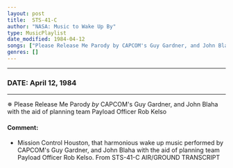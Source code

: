 ```yaml
---
layout: post
title:  STS-41-C
author: "NASA: Music to Wake Up By"
type: MusicPlaylist
date_modified: 1984-04-12
songs: ["Please Release Me Parody by CAPCOM's Guy Gardner, and John Blaha with the aid of planning team Payload Officer Rob Kelso"]
genres: []
---
```


----
### DATE: April 12, 1984
----
✵ Please Release Me Parody *by* CAPCOM's Guy Gardner, and John Blaha with the aid of planning team Payload Officer Rob Kelso  

#### Comment:
* Mission Control Houston, that harmonious wake up music performed by CAPCOM's Guy Gardner, and John Blaha with the aid of planning team Payload Officer Rob Kelso. From STS-41-C AIR/GROUND TRANSCRIPT



<br/>
<center>
	<a target="_blank"
	   href="https://twitter.com/intent/tweet?hashtags=Space,NASA,Playlist,NASAWakeupCalls,SpaceProgram&text=🚀 {{ page.author}}, '{{ page.songs.first }}' {{ page.title }}, {{ page.date | date: '%B %d, %Y' }}, {{ site.url }}{{ page.url }}&via=nasawakeupcalls"><i class="fab fa-twitter" title="Tweet this page" alt="Tweet this page" style="font-size: 1.3em;"></i></a>
	&nbsp; 	<i class="fas fa-user-astronaut" style="font-size: 1.5em;"></i> &nbsp;
    <a id="custom_amazon_link"
       type="amzn" search="#"
       category="popular music">
    <i class="fab fa-amazon" style="font-size: 1.3em;"></i></a>
</center>

<!-- Randomly resolve an individual entry from a song array -->
<script src="/assets/javascript/seedrandom.min.js"></script>
<script>
  var wake_me_up = ["Please Release Me Parody by CAPCOM's Guy Gardner, and John Blaha with the aid of planning team Payload Officer Rob Kelso"];
  var prng = new Math.seedrandom();
  function randomSong() {
    song = wake_me_up[Math.floor(Math.random() * wake_me_up.length)];
    var amazon_link = document.getElementById("custom_amazon_link");
    amazon_link.setAttribute("search", song);
  }
  window.onload = randomSong();
</script>
